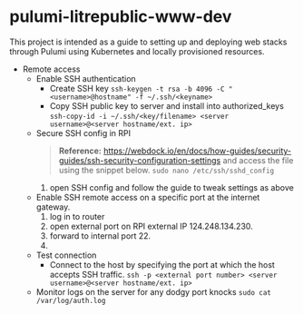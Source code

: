 # pulumi-litrepublic-www-dev
This project is intended as a guide to setting up and deploying web stacks through Pulumi using Kubernetes and locally provisioned resources.


- Remote access
    - Enable SSH authentication 
        - Create SSH key
            ```ssh-keygen -t rsa -b 4096 -C "<username>@hostname" -f ~/.ssh/<keyname>```
        - Copy SSH public key to server and install into authorized_keys
            ```ssh-copy-id -i ~/.ssh/<key/filename> <server username>@<server hostname/ext. ip>```
    - Secure SSH config in RPI
        > **Reference:** https://webdock.io/en/docs/how-guides/security-guides/ssh-security-configuration-settings and access the file using the snippet below.
        ```sudo nano /etc/ssh/sshd_config```
        1. open SSH config and follow the guide to tweak settings as above
    - Enable SSH remote access on a specific port at the internet gateway.
        1. log in to router
        2. open external port <PORT NUMBER> on RPI external IP 124.248.134.230.
        3. forward to internal port 22.
        4. 
    - Test connection
        - Connect to the host by specifying the port at which the host accepts SSH traffic.
            ```ssh -p <external port number> <server username>@<server hostname/ext. ip>```
    - Monitor logs on the server for any dodgy port knocks
        ```sudo cat /var/log/auth.log```
    